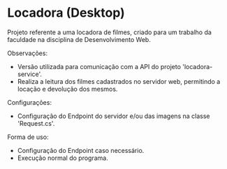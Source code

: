 # Locadora (Desktop)

Projeto referente a uma locadora de filmes, criado para um trabalho da faculdade na disciplina de Desenvolvimento Web.

Observações:
- Versão utilizada para comunicação com a API do projeto 'locadora-service'.
- Realiza a leitura dos filmes cadastrados no servidor web, permitindo a locação e devolução dos mesmos.

Configurações:
- Configuração do Endpoint do servidor e/ou das imagens na classe 'Request.cs'.

Forma de uso:
- Configuração do Endpoint caso necessário.
- Execução normal do programa.
